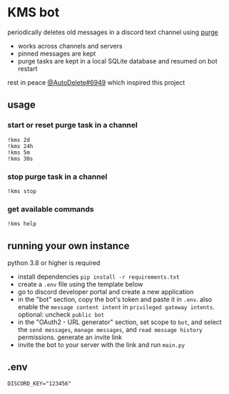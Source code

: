 # KMS bot
periodically deletes old messages in a discord text channel using [purge](https://discordpy.readthedocs.io/en/stable/api.html?highlight=purge#discord.TextChannel.purge)<br>
- works across channels and servers
- pinned messages are kept
- purge tasks are kept in a local SQLite database and resumed on bot restart<br>

rest in peace [@AutoDelete#6949](https://github.com/riking/AutoDelete) which inspired this project

## usage
### start or reset purge task in a channel
`!kms 2d`<br>
`!kms 24h`<br>
`!kms 5m`<br>
`!kms 30s`<br>
### stop purge task in a channel
`!kms stop`
### get available commands
`!kms help`

## running your own instance
python 3.8 or higher is required<br>
- install dependencies `pip install -r requirements.txt`
- create a `.env` file using the template below
- go to discord developer portal and create a new application 
- in the "bot" section, copy the bot's token and paste it in `.env`. also enable the `message content intent` in `privileged gateway intents`. optional: uncheck `public bot`
- in the "OAuth2 - URL generator" section, set scope to `bot`, and select the `send messages`, `manage messages`, and `read message history` permissions. generate an invite link 
- invite the bot to your server with the link and run `main.py`

## .env
```
DISCORD_KEY="123456"
```

